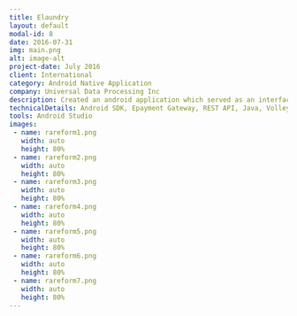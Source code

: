 ```yaml
---
title: Elaundry
layout: default
modal-id: 8
date: 2016-07-31
img: main.png
alt: image-alt
project-date: July 2016
client: International
category: Android Native Application
company: Universal Data Processing Inc
description: Created an android application which served as an interface for a relationship advice professional to connect with its clients. Through the application people could buy different tier subscriptions which allowed them to gain knowledge and advice in form of text messages, voice messages and video messages. 
technicalDetails: Android SDK, Epayment Gateway, REST API, Java, Volley framework
tools: Android Studio
images:
 - name: rareform1.png
   width: auto
   height: 80%
 - name: rareform2.png
   width: auto
   height: 80%
 - name: rareform3.png
   width: auto
   height: 80%
 - name: rareform4.png
   width: auto
   height: 80%
 - name: rareform5.png
   width: auto
   height: 80%
 - name: rareform6.png
   width: auto
   height: 80%
 - name: rareform7.png
   width: auto
   height: 80%
---
```

